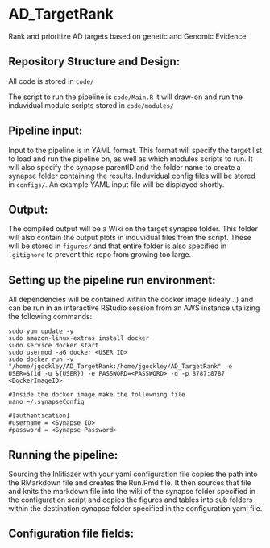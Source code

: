 # AD_TargetRank
Rank and prioritize AD targets based on genetic and Genomic Evidence


## Repository Structure and Design:

All code is stored in ```code/```

The script to run the pipeline is ```code/Main.R``` it will draw-on and run the induvidual module scripts stored in ```code/modules/```

## Pipeline input:

Input to the pipeline is in YAML format. This format will specify the target list to load and run the pipeline on, as well as which modules scripts to run. It will also specify the synapse parentID and the folder name to create a synapse folder containing the results. Induvidual config files will be stored in ```configs/```. An example YAML input file will be displayed shortly.

## Output:

The compiled output will be a Wiki on the target synapse folder. This folder will also contain the output plots in induvidual files from the script. These will be stored in ```figures/``` and that entire folder is also specified in ```.gitignore``` to prevent this repo from growing too large.

## Setting up the pipeline run environment:

All dependencies will be contained within the docker image (idealy...) and can be run in an interactive RStudio session from an AWS instance utalizing the following commands:
```
sudo yum update -y
sudo amazon-linux-extras install docker
sudo service docker start
sudo usermod -aG docker <USER ID>
sudo docker run -v "/home/jgockley/AD_TargetRank:/home/jgockley/AD_TargetRank" -e USER=$(id -u ${USER}) -e PASSWORD=<PASSWORD> -d -p 8787:8787 <DockerImageID>

#Inside the docker image make the followning file
nano ~/.synapseConfig

#[authentication]
#username = <Synapse ID>
#password = <Synapse Password>

```

## Running the pipeline:

Sourcing the Inlitiazer with your yaml configuration file copies the path into the RMarkdown file and creates the Run.Rmd file. It then sources that file and knits the markdown file into the wiki of the synapse folder specified in the configuration script and copies the figures and tables into sub folders within the destination synapse folder specified in the configuration yaml file.

## Configuration file fields:

